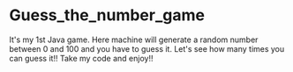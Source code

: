 # Guess_the_number_game
It's my 1st Java game. Here machine will generate a random number between 0 and 100 and you have to guess it. Let's see how many times you can guess it!!
Take my code and enjoy!!
